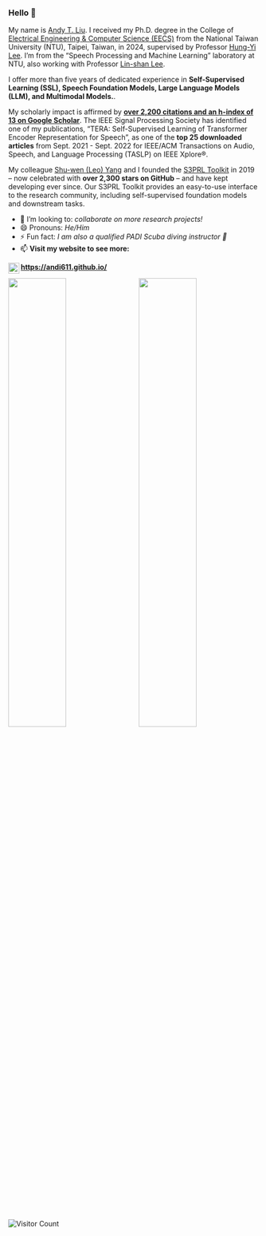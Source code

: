 ### Hello 👋
My name is [Andy T. Liu](https://andi611.github.io/). I received my Ph.D. degree in the College of [Electrical Engineering & Computer Science (EECS)](https://www.ntu.edu.tw/english/academics/academics_electrical.html) from the National Taiwan University (NTU), Taipei, Taiwan, in 2024, supervised by Professor [Hung-Yi Lee](https://speech.ee.ntu.edu.tw/~hylee/). I’m from the “Speech Processing and Machine Learning” laboratory at NTU, also working with Professor [Lin-shan Lee](http://speech.ee.ntu.edu.tw/previous_version/lslNew.htm).

I offer more than five years of dedicated experience in **Self-Supervised Learning (SSL), Speech Foundation Models, Large Language Models (LLM), and Multimodal Models.**.

My scholarly impact is affirmed by [**over 2,200 citations and an h-index of 13 on Google Scholar**](https://scholar.google.com/citations?user=3FpZleMAAAAJ&hl=en). The IEEE Signal Processing Society has identified one of my publications, “TERA: Self-Supervised Learning of Transformer Encoder Representation for Speech”, as one of the **top 25 downloaded articles** from Sept. 2021 - Sept. 2022 for IEEE/ACM Transactions on Audio, Speech, and Language Processing (TASLP) on IEEE Xplore®.

My colleague [Shu-wen (Leo) Yang](https://github.com/leo19941227) and I founded the [S3PRL Toolkit](https://github.com/s3prl/s3prl) in 2019  – now celebrated with **over 2,300 stars on GitHub** – and have kept developing ever since. Our S3PRL Toolkit provides an easy-to-use interface to the research community, including self-supervised foundation models and downstream tasks.

- 👯 I’m looking to: _collaborate on more research projects!_
- 😄 Pronouns: _He/Him_
- ⚡ Fun fact: _I am also a qualified PADI Scuba diving instructor 🤿_
- 📫 **Visit my website to see more:**

[<img align="left" alt="andytliu.com" width="22px" src="https://cdnjs.cloudflare.com/ajax/libs/ionicons/5.1.2/collection/components/icon/svg/home-outline.svg" />][personal website]

[personal website]: https://andi611.github.io/
**https://andi611.github.io/**

<img  src="https://github-readme-stats.vercel.app/api?username=andi611&count_private=true&hide_border=true&include_all_commits=true&show_icons=true&card_width=300" width="48%" align="right" >
<img  src="https://github-readme-stats.vercel.app/api/top-langs/?username=andi611&layout=compact&langs_count=6&hide_title=true&hide_border=true" width="48%" >

![Visitor Count](https://komarev.com/ghpvc/?username=andi611&color=green&label=Profile+Views+Starting+at+2022/01/01)
